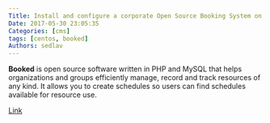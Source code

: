```yaml
---
Title: Install and configure a corporate Open Source Booking System on Centos 7
Date: 2017-05-30 23:05:35
Categories: [cms]
tags: [centos, booked]
Authors: sedlav
---
```


**Booked** is open source software written in PHP and MySQL that helps organizations and groups efficiently manage, record and track resources of any kind. It allows you to create schedules so users can find schedules available for resource use.

[Link](https://www.howtoforge.com/tutorial/install-and-configure-a-corporate-open-source-booking-system-on-centos-7/)
